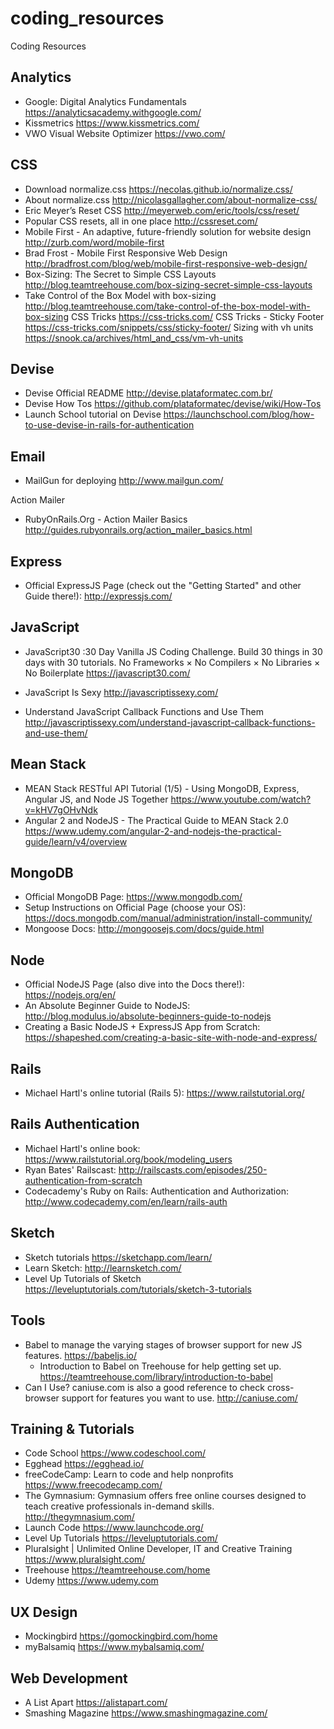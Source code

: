 # coding_resources

Coding Resources

## Analytics

* Google: Digital Analytics Fundamentals
https://analyticsacademy.withgoogle.com/
* Kissmetrics
https://www.kissmetrics.com/
* VWO Visual Website Optimizer
https://vwo.com/

## CSS

* Download normalize.css 
https://necolas.github.io/normalize.css/
* About normalize.css 
http://nicolasgallagher.com/about-normalize-css/
* Eric Meyer’s Reset CSS 
http://meyerweb.com/eric/tools/css/reset/
* Popular CSS resets, all in one place 
http://cssreset.com/
* Mobile First - An adaptive, future-friendly solution for website design 
http://zurb.com/word/mobile-first
* Brad Frost - Mobile First Responsive Web Design 
http://bradfrost.com/blog/web/mobile-first-responsive-web-design/
* Box-Sizing: The Secret to Simple CSS Layouts 
http://blog.teamtreehouse.com/box-sizing-secret-simple-css-layouts
* Take Control of the Box Model with box-sizing 
http://blog.teamtreehouse.com/take-control-of-the-box-model-with-box-sizing
CSS Tricks
https://css-tricks.com/
CSS Tricks - Sticky Footer
https://css-tricks.com/snippets/css/sticky-footer/
Sizing with vh units
https://snook.ca/archives/html_and_css/vm-vh-units

## Devise

* Devise Official README 
http://devise.plataformatec.com.br/
* Devise How Tos 
https://github.com/plataformatec/devise/wiki/How-Tos
* Launch School tutorial on Devise 
https://launchschool.com/blog/how-to-use-devise-in-rails-for-authentication

## Email

* MailGun for deploying 
http://www.mailgun.com/

Action Mailer
* RubyOnRails.Org - Action Mailer Basics 
http://guides.rubyonrails.org/action_mailer_basics.html

## Express

* Official ExpressJS Page (check out the "Getting Started" and other Guide there!): http://expressjs.com/

## JavaScript

* JavaScript30 :30 Day Vanilla JS Coding Challenge. Build 30 things in 30 days with 30 tutorials. No Frameworks × No Compilers × No Libraries × No Boilerplate https://javascript30.com/

* JavaScript Is Sexy
http://javascriptissexy.com/
 * Understand JavaScript Callback Functions and Use Them
 http://javascriptissexy.com/understand-javascript-callback-functions-and-use-them/

## Mean Stack

* MEAN Stack RESTful API Tutorial (1/5) - Using MongoDB, Express, Angular JS, and Node JS Together
https://www.youtube.com/watch?v=kHV7gOHvNdk
* Angular 2 and NodeJS - The Practical Guide to MEAN Stack 2.0
https://www.udemy.com/angular-2-and-nodejs-the-practical-guide/learn/v4/overview

## MongoDB

* Official MongoDB Page: https://www.mongodb.com/
* Setup Instructions on Official Page (choose your OS): https://docs.mongodb.com/manual/administration/install-community/
* Mongoose Docs: http://mongoosejs.com/docs/guide.html

## Node
* Official NodeJS Page (also dive into the Docs there!): https://nodejs.org/en/
* An Absolute Beginner Guide to NodeJS: http://blog.modulus.io/absolute-beginners-guide-to-nodejs
* Creating a Basic NodeJS + ExpressJS App from Scratch: https://shapeshed.com/creating-a-basic-site-with-node-and-express/

## Rails

* Michael Hartl's online tutorial (Rails 5): 
https://www.railstutorial.org/

## Rails Authentication
* Michael Hartl's online book: 
https://www.railstutorial.org/book/modeling_users
* Ryan Bates' Railscast: 
http://railscasts.com/episodes/250-authentication-from-scratch
* Codecademy's Ruby on Rails: Authentication and Authorization: 
http://www.codecademy.com/en/learn/rails-auth

## Sketch

* Sketch tutorials
https://sketchapp.com/learn/
* Learn Sketch: 
http://learnsketch.com/
* Level Up Tutorials of Sketch
https://leveluptutorials.com/tutorials/sketch-3-tutorials

## Tools

* Babel to manage the varying stages of browser support for new JS features.
https://babeljs.io/ 
  * Introduction to Babel on Treehouse for help getting set up. 
  https://teamtreehouse.com/library/introduction-to-babel
* Can I Use? caniuse.com is also a good reference to check cross-browser support for features you want to use.
http://caniuse.com/

## Training & Tutorials

* Code School
https://www.codeschool.com/
* Egghead
https://egghead.io/
* freeCodeCamp: Learn to code and help nonprofits
https://www.freecodecamp.com/
* The Gymnasium: Gymnasium offers free online courses designed to teach creative professionals in-demand skills.
http://thegymnasium.com/
* Launch Code
https://www.launchcode.org/
* Level Up Tutorials
https://leveluptutorials.com/
* Pluralsight | Unlimited Online Developer, IT and Creative Training
https://www.pluralsight.com/
* Treehouse
https://teamtreehouse.com/home
* Udemy
https://www.udemy.com

## UX Design
* Mockingbird 
https://gomockingbird.com/home
* myBalsamiq 
https://www.mybalsamiq.com/

## Web Development
* A List Apart
https://alistapart.com/
* Smashing Magazine
https://www.smashingmagazine.com/
